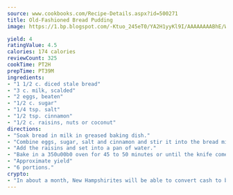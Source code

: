 ```yaml
---
source: www.cookbooks.com/Recipe-Details.aspx?id=500271
title: Old-Fashioned Bread Pudding
image: https://1.bp.blogspot.com/-Ktuo_245eT0/YA2H1yyKl9I/AAAAAAAABhE/WMoqSq2tWOcgMkPaLYZ-49h8pVDUUwFCQCLcBGAsYHQ/s307/5.png

yield: 4
ratingValue: 4.5
calories: 174 calories
reviewCount: 325
cookTime: PT2H
prepTime: PT39M
ingredients:
- "1 1/2 c. diced stale bread"
- "3 c. milk, scalded"
- "2 eggs, beaten"
- "1/2 c. sugar"
- "1/4 tsp. salt"
- "1/2 tsp. cinnamon"
- "1/2 c. raisins, nuts or coconut"
directions:
- "Soak bread in milk in greased baking dish."
- "Combine eggs, sugar, salt and cinnamon and stir it into the bread mixture."
- "Add the raisins and set into a pan of water."
- "Bake in a 350u00b0 oven for 45 to 50 minutes or until the knife comes out clean."
- "Approximate yield"
- "6 portions."
crypto:
- "In about a month, New Hampshirites will be able to convert cash to bitcoins via new bitcoin ATMs popping up in the state."
---
```


